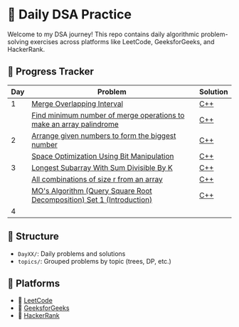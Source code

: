 # 🧠 Daily DSA Practice

Welcome to my DSA journey! This repo contains daily algorithmic problem-solving exercises across platforms like LeetCode, GeeksforGeeks, and HackerRank.

## 📅 Progress Tracker

| Day | Problem | Solution |
|-----|---------|----------|
| 1   | [Merge Overlapping Interval](https://www.geeksforgeeks.org/dsa/merging-intervals/) | [C++](Day01/solution1.cpp) |
|     | [Find minimum number of merge operations to make an array palindrome](https://www.geeksforgeeks.org/dsa/find-minimum-number-of-merge-operations-to-make-an-array-palindrome/) | [C++](Day01/Solution2.cpp) |
| 2   | [Arrange given numbers to form the biggest number](https://www.geeksforgeeks.org/dsa/given-an-array-of-numbers-arrange-the-numbers-to-form-the-biggest-number/) | [C++](Day02/solution1.cpp) |
|     | [Space Optimization Using Bit Manipulation](https://www.geeksforgeeks.org/space-optimization-using-bit-manipulations/) | [C++](Day02/solution2.cpp) | 
| 3   | [Longest Subarray With Sum Divisible By K](https://www.geeksforgeeks.org/dsa/longest-subarray-sum-divisible-k/) | [C++](Day03/solution01.cpp) |
|     | [All combinations of size r from an array](https://www.geeksforgeeks.org/dsa/print-all-possible-combinations-of-r-elements-in-a-given-array-of-size-n/) | [C++](Day03/solution02.cpp) |
|     | [MO's Algorithm (Query Square Root Decomposition) Set 1 (Introduction)](https://www.geeksforgeeks.org/mos-algorithm-query-square-root-decomposition-set-1-introduction/) | [C++](Day03/solution03.cpp)|
| 4   |

## 🧱 Structure

- `DayXX/`: Daily problems and solutions
- `topics/`: Grouped problems by topic (trees, DP, etc.)

## 🧭 Platforms

- 🔗 [LeetCode](your-profile)
- 🔗 [GeeksforGeeks](your-profile)
- 🔗 [HackerRank](your-profile)
